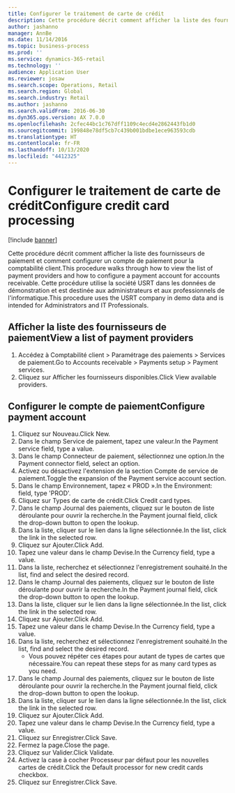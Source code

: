 ```yaml
---
title: Configurer le traitement de carte de crédit
description: Cette procédure décrit comment afficher la liste des fournisseurs de paiement et comment configurer un compte de paiement pour la comptabilité client.
author: jashanno
manager: AnnBe
ms.date: 11/14/2016
ms.topic: business-process
ms.prod: ''
ms.service: dynamics-365-retail
ms.technology: ''
audience: Application User
ms.reviewer: josaw
ms.search.scope: Operations, Retail
ms.search.region: Global
ms.search.industry: Retail
ms.author: jashanno
ms.search.validFrom: 2016-06-30
ms.dyn365.ops.version: AX 7.0.0
ms.openlocfilehash: 2cfec44bc1c767dff1109c4ecd4e2862443fb1d0
ms.sourcegitcommit: 199848e78df5cb7c439b001bdbe1ece963593cdb
ms.translationtype: HT
ms.contentlocale: fr-FR
ms.lasthandoff: 10/13/2020
ms.locfileid: "4412325"
---
```

# <a name="configure-credit-card-processing"></a><span data-ttu-id="74aa8-103"> Configurer le traitement de carte de crédit</span><span class="sxs-lookup"><span data-stu-id="74aa8-103">Configure credit card processing</span></span>

[!include [banner](../includes/banner.md)]

<span data-ttu-id="74aa8-104">Cette procédure décrit comment afficher la liste des fournisseurs de paiement et comment configurer un compte de paiement pour la comptabilité client.</span><span class="sxs-lookup"><span data-stu-id="74aa8-104">This procedure walks through how to view the list of payment providers and how to configure a payment account for accounts receivable.</span></span> <span data-ttu-id="74aa8-105">Cette procédure utilise la société USRT dans les données de démonstration et est destinée aux administrateurs et aux professionnels de l'informatique.</span><span class="sxs-lookup"><span data-stu-id="74aa8-105">This procedure uses the USRT company in demo data and is intended for Administrators and IT Professionals.</span></span>


## <a name="view-a-list-of-payment-providers"></a><span data-ttu-id="74aa8-106">Afficher la liste des fournisseurs de paiement</span><span class="sxs-lookup"><span data-stu-id="74aa8-106">View a list of payment providers</span></span>
1. <span data-ttu-id="74aa8-107">Accédez à Comptabilité client > Paramétrage des paiements > Services de paiement.</span><span class="sxs-lookup"><span data-stu-id="74aa8-107">Go to Accounts receivable > Payments setup > Payment services.</span></span>
2. <span data-ttu-id="74aa8-108">Cliquez sur Afficher les fournisseurs disponibles.</span><span class="sxs-lookup"><span data-stu-id="74aa8-108">Click View available providers.</span></span>

## <a name="configure-payment-account"></a><span data-ttu-id="74aa8-109">Configurer le compte de paiement</span><span class="sxs-lookup"><span data-stu-id="74aa8-109">Configure payment account</span></span>
1. <span data-ttu-id="74aa8-110">Cliquez sur Nouveau.</span><span class="sxs-lookup"><span data-stu-id="74aa8-110">Click New.</span></span>
2. <span data-ttu-id="74aa8-111">Dans le champ Service de paiement, tapez une valeur.</span><span class="sxs-lookup"><span data-stu-id="74aa8-111">In the Payment service field, type a value.</span></span>
3. <span data-ttu-id="74aa8-112">Dans le champ Connecteur de paiement, sélectionnez une option.</span><span class="sxs-lookup"><span data-stu-id="74aa8-112">In the Payment connector field, select an option.</span></span>
4. <span data-ttu-id="74aa8-113">Activez ou désactivez l'extension de la section Compte de service de paiement.</span><span class="sxs-lookup"><span data-stu-id="74aa8-113">Toggle the expansion of the Payment service account section.</span></span>
5. <span data-ttu-id="74aa8-114">Dans le champ Environnement, tapez « PROD ».</span><span class="sxs-lookup"><span data-stu-id="74aa8-114">In the Environment: field, type 'PROD'.</span></span>
6. <span data-ttu-id="74aa8-115">Cliquez sur Types de carte de crédit.</span><span class="sxs-lookup"><span data-stu-id="74aa8-115">Click Credit card types.</span></span>
7. <span data-ttu-id="74aa8-116">Dans le champ Journal des paiements, cliquez sur le bouton de liste déroulante pour ouvrir la recherche.</span><span class="sxs-lookup"><span data-stu-id="74aa8-116">In the Payment journal field, click the drop-down button to open the lookup.</span></span>
8. <span data-ttu-id="74aa8-117">Dans la liste, cliquer sur le lien dans la ligne sélectionnée.</span><span class="sxs-lookup"><span data-stu-id="74aa8-117">In the list, click the link in the selected row.</span></span>
9. <span data-ttu-id="74aa8-118">Cliquez sur Ajouter.</span><span class="sxs-lookup"><span data-stu-id="74aa8-118">Click Add.</span></span>
10. <span data-ttu-id="74aa8-119">Tapez une valeur dans le champ Devise.</span><span class="sxs-lookup"><span data-stu-id="74aa8-119">In the Currency field, type a value.</span></span>
11. <span data-ttu-id="74aa8-120">Dans la liste, recherchez et sélectionnez l'enregistrement souhaité.</span><span class="sxs-lookup"><span data-stu-id="74aa8-120">In the list, find and select the desired record.</span></span>
12. <span data-ttu-id="74aa8-121">Dans le champ Journal des paiements, cliquez sur le bouton de liste déroulante pour ouvrir la recherche.</span><span class="sxs-lookup"><span data-stu-id="74aa8-121">In the Payment journal field, click the drop-down button to open the lookup.</span></span>
13. <span data-ttu-id="74aa8-122">Dans la liste, cliquer sur le lien dans la ligne sélectionnée.</span><span class="sxs-lookup"><span data-stu-id="74aa8-122">In the list, click the link in the selected row.</span></span>
14. <span data-ttu-id="74aa8-123">Cliquez sur Ajouter.</span><span class="sxs-lookup"><span data-stu-id="74aa8-123">Click Add.</span></span>
15. <span data-ttu-id="74aa8-124">Tapez une valeur dans le champ Devise.</span><span class="sxs-lookup"><span data-stu-id="74aa8-124">In the Currency field, type a value.</span></span>
16. <span data-ttu-id="74aa8-125">Dans la liste, recherchez et sélectionnez l'enregistrement souhaité.</span><span class="sxs-lookup"><span data-stu-id="74aa8-125">In the list, find and select the desired record.</span></span>
    * <span data-ttu-id="74aa8-126">Vous pouvez répéter ces étapes pour autant de types de cartes que nécessaire.</span><span class="sxs-lookup"><span data-stu-id="74aa8-126">You can repeat these steps for as many card types as you need.</span></span>  
17. <span data-ttu-id="74aa8-127">Dans le champ Journal des paiements, cliquez sur le bouton de liste déroulante pour ouvrir la recherche.</span><span class="sxs-lookup"><span data-stu-id="74aa8-127">In the Payment journal field, click the drop-down button to open the lookup.</span></span>
18. <span data-ttu-id="74aa8-128">Dans la liste, cliquer sur le lien dans la ligne sélectionnée.</span><span class="sxs-lookup"><span data-stu-id="74aa8-128">In the list, click the link in the selected row.</span></span>
19. <span data-ttu-id="74aa8-129">Cliquez sur Ajouter.</span><span class="sxs-lookup"><span data-stu-id="74aa8-129">Click Add.</span></span>
20. <span data-ttu-id="74aa8-130">Tapez une valeur dans le champ Devise.</span><span class="sxs-lookup"><span data-stu-id="74aa8-130">In the Currency field, type a value.</span></span>
21. <span data-ttu-id="74aa8-131">Cliquez sur Enregistrer.</span><span class="sxs-lookup"><span data-stu-id="74aa8-131">Click Save.</span></span>
22. <span data-ttu-id="74aa8-132">Fermez la page.</span><span class="sxs-lookup"><span data-stu-id="74aa8-132">Close the page.</span></span>
23. <span data-ttu-id="74aa8-133">Cliquez sur Valider.</span><span class="sxs-lookup"><span data-stu-id="74aa8-133">Click Validate.</span></span>
24. <span data-ttu-id="74aa8-134">Activez la case à cocher Processeur par défaut pour les nouvelles cartes de crédit.</span><span class="sxs-lookup"><span data-stu-id="74aa8-134">Click the Default processor for new credit cards checkbox.</span></span>
25. <span data-ttu-id="74aa8-135">Cliquez sur Enregistrer.</span><span class="sxs-lookup"><span data-stu-id="74aa8-135">Click Save.</span></span>

